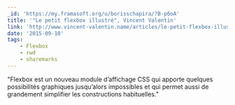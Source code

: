 ```yaml
---
_id: 'https://my.framasoft.org/u/borisschapira/?B-p6oA'
title: '"Le petit flexbox illustré", Vincent Valentin'
link: 'http://www.vincent-valentin.name/articles/le-petit-flexbox-illustre'
date: '2015-09-10'
tags:
    - Flexbox
    - rwd
    - sharemarks
---
```


<div class="markdown"><p>&quot;Flexbox est un nouveau module d’affichage CSS qui apporte quelques possibilités graphiques jusqu’alors impossibles et qui permet aussi de grandement simplifier les constructions habituelles.&quot;
</p></div>

